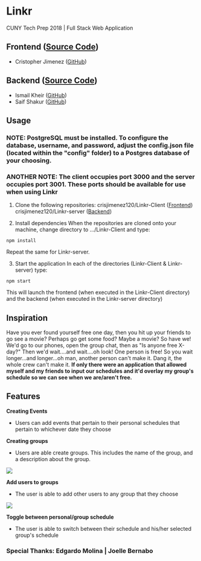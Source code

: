 # Linkr
CUNY Tech Prep 2018 | Full Stack Web Application

## Frontend ([Source Code](https://github.com/crisjimenez120/Linkr-Client))

* Cristopher Jimenez ([GitHub](https://github.com/crisjimenez120))

## Backend ([Source Code](https://github.com/crisjimenez120/Linkr-server))

* Ismail Kheir ([GitHub](https://github.com/Ishmaelk))
* Saif Shakur ([GitHub](https://github.com/SaifShakur))

## Usage

### NOTE: PostgreSQL must be installed. To configure the database, username, and password, adjust the config.json file (located within the "config" folder) to a Postgres database of your choosing.
### ANOTHER NOTE: The client occupies port 3000 and the server occupies port 3001. These ports should be available for use when using Linkr

1) Clone the following repositories: 
crisjimenez120/Linkr-Client ([Frontend](https://github.com/crisjimenez120/Linkr-Client)) 
crisjimenez120/Linkr-server ([Backend](https://github.com/crisjimenez120/Linkr-server))

2) Install dependencies 
When the repositories are cloned onto your machine, change directory to .../Linkr-Client
and type:
```
npm install
```
Repeat the same for Linkr-server.

3) Start the application
In each of the directories (Linkr-Client & Linkr-server) type:
```
npm start
```
This will launch the frontend (when executed in the Linkr-Client directory) and the backend (when executed in the Linkr-server directory)


## Inspiration
Have you ever found yourself free one day, then you hit up your friends to go see a movie? Perhaps go get some food? Maybe a movie? So have we! We'd go to our phones, open the group chat, then as "Is anyone free X-day?" Then we'd wait....and wait....oh look! One person is free! So you wait longer...and longer...oh man, another person can't make it. Dang it, the whole crew can't make it. __If only there were an application that allowed myself and my friends to input our schedules and it'd overlay my group's schedule so we can see when we are/aren't free.__ 

## Features
__Creating Events__
- Users can add events that pertain to their personal schedules that pertain to whichever date they choose



__Creating groups__
- Users are able create groups. This includes the name of the group, and a description about the group.

![](creating_groups.gif)


__Add users to groups__
- The user is able to add other users to any group that they choose

![](add_to_groups.gif)

__Toggle between personal/group schedule__
- The user is able to switch between their schedule and his/her selected group's schedule




### Special Thanks: Edgardo Molina | Joelle Bernabo 
